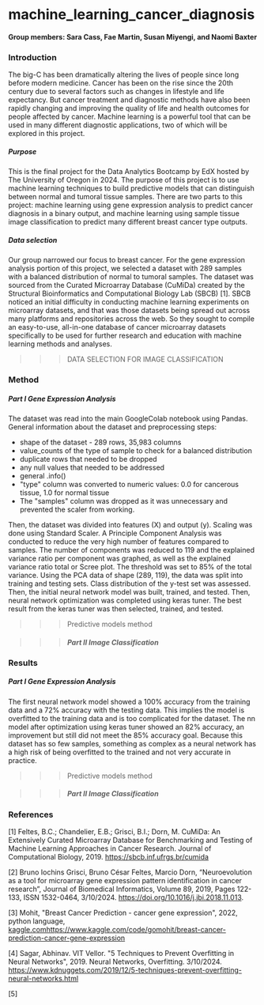 # machine_learning_cancer_diagnosis
#### Group members: Sara Cass, Fae Martin, Susan Miyengi, and Naomi Baxter

### Introduction
The big-C has been dramatically altering the lives of people since long before modern medicine. Cancer has been on the rise since the 20th century due to several factors such as changes in lifestyle and life expectancy. But cancer treatment and diagnostic methods have also been rapidly changing and improving the quality of life and health outcomes for people affected by cancer. Machine learning is a powerful tool that can be used in many different diagnostic applications, two of which will be explored in this project.

##### Purpose
This is the final project for the Data Analytics Bootcamp by EdX hosted by The University of Oregon in 2024. The purpose of this project is to use machine learning techniques to build predictive models that can distinguish between normal and tumoral tissue samples. There are two parts to this project: machine learning using gene expression analysis to predict cancer diagnosis in a binary output, and machine learning using sample tissue image classification to predict many different breast cancer type outputs. 

##### Data selection
Our group narrowed our focus to breast cancer. For the gene expression analysis portion of this project, we selected a dataset with 289 samples with a balanced distribution of normal to tumoral samples. 
The dataset was sourced from the Curated Microarray Database (CuMiDa) created by the Structural Bioinformatics and Computational Biology Lab (SBCB) [1]. SBCB noticed an initial difficulty in conducting machine learning experiments on microarray datasets, and that was those datasets being spread out across many platforms and repositories across the web. So they sought to compile an easy-to-use, all-in-one database of cancer microarray datasets specifically to be used for further research and education with machine learning methods and analyses.

>>>DATA SELECTION FOR IMAGE CLASSIFICATION

### Method
##### Part I Gene Expression Analysis
The dataset was read into the main GoogleColab notebook using Pandas. General information about the dataset and preprocessing steps:
- shape of the dataset - 289 rows, 35,983 columns
- value_counts of the type of sample to check for a balanced distribution
- duplicate rows that needed to be dropped
- any null values that needed to be addressed
- general .info()
- "type" column was converted to numeric values: 0.0 for cancerous tissue, 1.0 for normal tissue
- The "samples" column was dropped as it was unnecessary and prevented the scaler from working.

Then, the dataset was divided into features (X) and output (y). Scaling was done using Standard Scaler. A Principle Component Analysis was conducted to reduce the very high number of features compared to samples. The number of components was reduced to 119 and the explained variance ratio per component was graphed, as well as the explained variance ratio total or Scree plot. The threshold was set to 85% of the total variance. Using the PCA data of shape (289, 119), the data was split into training and testing sets. Class distribution of the y-test set was assessed. Then, the initial neural network model was built, trained, and tested. Then, neural network optimization was completed using keras tuner. The best result from the keras tuner was then selected, trained, and tested.

>>>Predictive models method


>>>##### Part II Image Classification

### Results
##### Part I Gene Expression Analysis
The first neural network model showed a 100% accuracy from the training data and a 72% accuracy with the testing data. This implies the model is overfitted to the training data and is too complicated for the dataset. The nn model after optimization using keras tuner showed an 82% accuracy, an improvement but still did not meet the 85% accuracy goal. Because this dataset has so few samples, something as complex as a neural network has a high risk of being overfitted to the trained and not very accurate in practice.

>>>Predictive models method


>>>##### Part II Image Classification


### References
[1] Feltes, B.C.; Chandelier, E.B.; Grisci, B.I.; Dorn, M. CuMiDa: An Extensively Curated Microarray Database for Benchmarking and Testing of Machine Learning Approaches in Cancer Research. Journal of Computational Biology, 2019. https://sbcb.inf.ufrgs.br/cumida

[2] Bruno Iochins Grisci, Bruno César Feltes, Marcio Dorn, “Neuroevolution as a tool for microarray gene expression pattern identification in cancer research”, Journal of Biomedical Informatics, Volume 89, 2019, Pages 122-133, ISSN 1532-0464, 3/10/2024. https://doi.org/10.1016/j.jbi.2018.11.013.

[3] Mohit, "Breast Cancer Prediction - cancer gene expression", 2022, python language, [kaggle.com](https://www.kaggle.com/code/gomohit/breast-cancer-prediction-cancer-gene-expression)https://www.kaggle.com/code/gomohit/breast-cancer-prediction-cancer-gene-expression

[4] Sagar, Abhinav. VIT Vellor. "5 Techniques to Prevent Overfitting in Neural Networks", 2019. Neural Networks, Overfitting. 3/10/2024. https://www.kdnuggets.com/2019/12/5-techniques-prevent-overfitting-neural-networks.html

[5]
